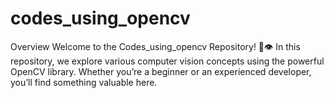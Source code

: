 # codes_using_opencv
Overview
Welcome to the Codes_using_opencv Repository! 🤖👁️ In this repository, we explore various computer vision concepts using the powerful OpenCV library. Whether you’re a beginner or an experienced developer, you’ll find something valuable here.
